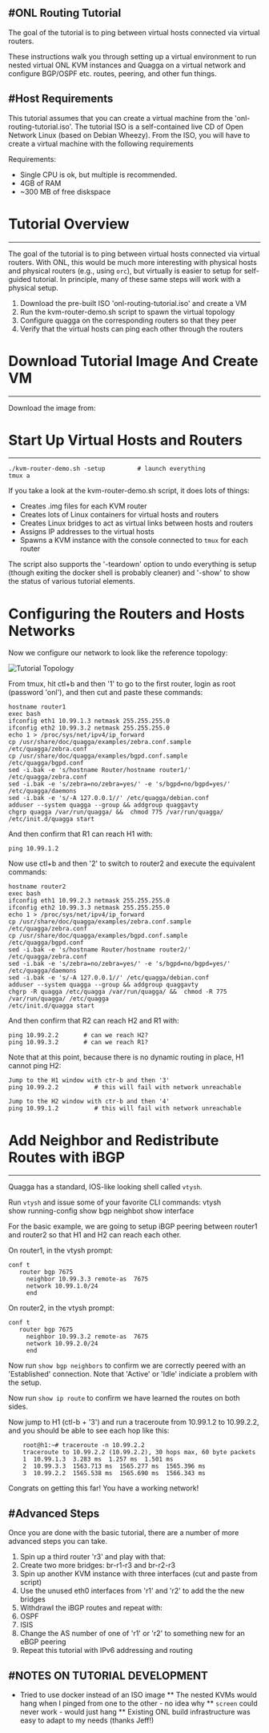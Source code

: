 #ONL Routing Tutorial
-------------------------------------------------

The goal of the tutorial is to ping between virtual hosts connected via
virtual routers.

These instructions walk you through setting up a virtual environment to
run nested virtual ONL KVM instances and Quagga on a virtual network and 
configure BGP/OSPF etc. routes, peering, and other fun things.


#Host Requirements
-------------------------------------------------

This tutorial assumes that you can create a virtual machine from the
'onl-routing-tutorial.iso'.  The tutorial ISO is a self-contained live CD 
of Open Network Linux (based on Debian Wheezy).  From the ISO, you will 
have to create a virtual machine with the following requirements

Requirements:
- Single CPU is ok, but multiple is recommended.
- 4GB of RAM
- ~300 MB of free diskspace

# Tutorial Overview
-------------------------------------------------

The goal of the tutorial is to ping between virtual hosts connected via
virtual routers.  With ONL, this would be much more interesting with 
physical hosts and physical routers (e.g., using `orc`), but virtually is
easier to setup for self-guided tutorial.  In principle, many of these same
steps will work with a physical setup.

1. Download the pre-built ISO 'onl-routing-tutorial.iso' and create a VM
2. Run the kvm-router-demo.sh script to spawn the virtual topology
3. Configure quagga on the corresponding routers so that they peer
4. Verify that the virtual hosts can ping each other through the routers


# Download Tutorial Image And Create VM
-------------------------------------------------

Download the image from:
    

# Start Up Virtual Hosts and Routers
-------------------------------------------------

    ./kvm-router-demo.sh -setup         # launch everything
    tmux a 
    
If you take a look at the kvm-router-demo.sh script, it does lots
of things:

* Creates .img files for each KVM router
* Creates lots of Linux containers for virtual hosts and routers
* Creates Linux bridges to act as virtual links between hosts and routers
* Assigns IP addresses to the virtual hosts
* Spawns a KVM instance with the console connected to `tmux` for each router

The script also supports the '-teardown' option to undo everything is setup (though
exiting the docker shell is probably cleaner) and '-show' to show the status
of various tutorial elements.


# Configuring the Routers and Hosts Networks

Now we configure our network to look like the reference topology:

![Tutorial Topology](https://github.com/opennetworklinux/ONL/tools/docker.tutorial/topology.png "Tutorial Topology")


From tmux, hit ctl+b and then '1' to go to the first router, login as root
(password 'onl'), and then cut and paste these commands:

    hostname router1
    exec bash
    ifconfig eth1 10.99.1.3 netmask 255.255.255.0
    ifconfig eth2 10.99.3.2 netmask 255.255.255.0
    echo 1 > /proc/sys/net/ipv4/ip_forward
    cp /usr/share/doc/quagga/examples/zebra.conf.sample /etc/quagga/zebra.conf
    cp /usr/share/doc/quagga/examples/bgpd.conf.sample /etc/quagga/bgpd.conf
    sed -i.bak -e 's/hostname Router/hostname router1/' /etc/quagga/zebra.conf
    sed -i.bak -e 's/zebra=no/zebra=yes/' -e 's/bgpd=no/bgpd=yes/' /etc/quagga/daemons
    sed -i.bak -e 's/-A 127.0.0.1//' /etc/quagga/debian.conf
    adduser --system quagga --group && addgroup quaggavty
    chgrp quagga /var/run/quagga/ &&  chmod 775 /var/run/quagga/
    /etc/init.d/quagga start

And then confirm that R1 can reach H1 with:
    
    ping 10.99.1.2

Now use ctl+b and then '2' to switch to router2 and execute the equivalent commands:

    hostname router2
    exec bash
    ifconfig eth1 10.99.2.3 netmask 255.255.255.0
    ifconfig eth2 10.99.3.3 netmask 255.255.255.0
    echo 1 > /proc/sys/net/ipv4/ip_forward
    cp /usr/share/doc/quagga/examples/zebra.conf.sample /etc/quagga/zebra.conf
    cp /usr/share/doc/quagga/examples/bgpd.conf.sample /etc/quagga/bgpd.conf
    sed -i.bak -e 's/hostname Router/hostname router2/' /etc/quagga/zebra.conf
    sed -i.bak -e 's/zebra=no/zebra=yes/' -e 's/bgpd=no/bgpd=yes/' /etc/quagga/daemons
    sed -i.bak -e 's/-A 127.0.0.1//' /etc/quagga/debian.conf
    adduser --system quagga --group && addgroup quaggavty
    chgrp -R quagga /etc/quagga /var/run/quagga/ &&  chmod -R 775 /var/run/quagga/ /etc/quagga
    /etc/init.d/quagga start

And then confirm that R2 can reach H2 and R1 with:
    
    ping 10.99.2.2       # can we reach H2?
    ping 10.99.3.2       # can we reach R1?

Note that at this point, because there is no dynamic routing in place, H1 cannot ping H2:
    
    Jump to the H1 window with ctr-b and then '3'
    ping 10.99.2.2          # this will fail with network unreachable

    Jump to the H2 window with ctr-b and then '4'
    ping 10.99.1.2          # this will fail with network unreachable




# Add Neighbor and Redistribute Routes with iBGP
--------------------------------------------

Quagga has a standard, IOS-like looking shell called `vtysh`.

Run `vtysh` and issue some of your favorite CLI commands:
    vtysh               
        show running-config
        show bgp neighbot
        show interface

For the basic example, we are going to setup iBGP peering between
router1 and router2 so that H1 and H2 can reach each other.

On router1, in the vtysh prompt:

    conf t
       router bgp 7675
         neighbor 10.99.3.3 remote-as  7675
         network 10.99.1.0/24
         end

On router2, in the vtysh prompt:

    conf t
       router bgp 7675
         neighbor 10.99.3.2 remote-as  7675
         network 10.99.2.0/24
         end


Now run `show bgp neighbors` to confirm we are correctly peered with an
'Established' connection.  Note that 'Active' or 'Idle' indiciate a
problem with the setup.

Now run `show ip route` to confirm we have learned the routes on both sides.

Now jump to H1 (ctl-b + '3') and run a traceroute from 10.99.1.2 to 10.99.2.2,
and you should be able to see each hop like this:

        root@h1:~# traceroute -n 10.99.2.2
        traceroute to 10.99.2.2 (10.99.2.2), 30 hops max, 60 byte packets
        1  10.99.1.3  3.283 ms  1.257 ms  1.501 ms
        2  10.99.3.3  1563.713 ms  1565.277 ms  1565.396 ms
        3  10.99.2.2  1565.538 ms  1565.690 ms  1566.343 ms

Congrats on getting this far!  You have a working network!

#Advanced Steps
-------------------------------------------------

Once you are done with the basic tutorial, there are a number of more 
advanced steps you can take.

1. Spin up a third router 'r3' and play with that:
  1. Create two more bridges: br-r1-r3 and br-r2-r3
  2. Spin up another KVM instance with three interfaces (cut and paste from script)
  3. Use the unused eth0 interfaces from 'r1' and 'r2' to add the the new bridges
2. Withdrawl the iBGP routes and repeat with:
  1. OSPF
  2. ISIS
3. Change the AS number of one of 'r1' or 'r2' to something new for an eBGP peering
4. Repeat this tutorial with IPv6 addressing and routing

#NOTES ON TUTORIAL DEVELOPMENT
-----------------------------------

* Tried to use docker instead of an ISO image
    ** The nested KVMs would hang when I pinged from one to the other - no idea why
    ** `screen` could never work - would just hang
    ** Existing ONL build infrastructure was easy to adapt to my needs (thanks Jeff!)
